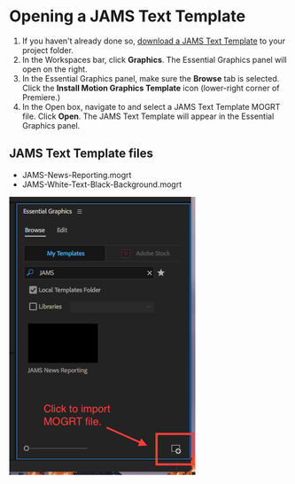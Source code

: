 # Opening a JAMS Text Template

1. If you haven't already done so, [download a JAMS Text Template](/setting-up-your-project/downloading-the-jams-text-template-to-your-project-folder.md) to your project folder.
2. In the Workspaces bar, click **Graphics**. The Essential Graphics panel will open on the right.
3. In the Essential Graphics panel, make sure the **Browse** tab is selected. Click the **Install Motion Graphics Template** icon \(lower-right corner of Premiere.\)
4. In the Open box, navigate to and select a JAMS Text Template MOGRT file. Click **Open**. The JAMS Text Template will appear in the Essential Graphics panel.

## JAMS Text Template files

* JAMS-News-Reporting.mogrt
* JAMS-White-Text-Black-Background.mogrt

![](/assets/mogrt-file-import.png)





